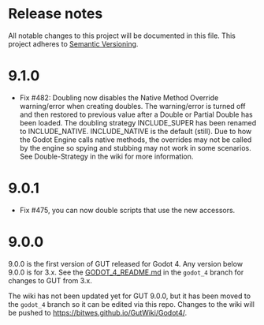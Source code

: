 # Release notes
All notable changes to this project will be documented in this file.
This project adheres to [Semantic Versioning](http://semver.org/).


# 9.1.0
* Fix #482:  Doubling now disables the Native Method Override warning/error when creating doubles.  The warning/error is turned off and then restored to previous value after a Double or Partial Double has been loaded.  The doubling strategy INCLUDE_SUPER has been renamed to INCLUDE_NATIVE.  INCLUDE_NATIVE is the default (still).  Due to how the Godot Engine calls native methods, the overrides may not be called by the engine so spying and stubbing may not work in some scenarios.  See Double-Strategy in the wiki for more information.



# 9.0.1
* Fix #475, you can now double scripts that use the new accessors.

# 9.0.0
9.0.0 is the first version of GUT released for Godot 4.  Any version below 9.0.0 is for 3.x.  See the [GODOT_4_README.md](https://github.com/bitwes/Gut/blob/godot_4/GODOT_4_README.md) in the `godot_4` branch for changes to GUT from 3.x.

The wiki has not been updated yet for GUT 9.0.0, but it has been moved to the `godot_4` branch so it can be edited via this repo.  Changes to the wiki will be pushed to https://bitwes.github.io/GutWiki/Godot4/.
